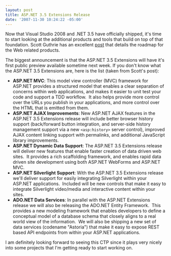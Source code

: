 ```yaml
---
layout: post
title: ASP.NET 3.5 Extensions Release
date: '2007-11-30 10:24:22 -05:00'
---
```


Now that Visual Studio 2008 and .NET 3.5 have officially shipped, it's time to start looking at the additional products and tools that build on top of that foundation. Scott Guthrie has an excellent [post](http://weblogs.asp.net/scottgu/archive/2007/11/29/net-web-product-roadmap-asp-net-silverlight-iis7.aspx) that details the roadmap for the Web related products.

The biggest announcement is that the ASP.NET 3.5 Extensions will have it's first public preview available sometime next week. If you don't know what the ASP.NET 3.5 Extensions are, here is the list (taken from Scott's post):

* **ASP.NET MVC**: This model view controller (MVC) framework for ASP.NET provides a structured model that enables a clear separation of concerns within web applications, and makes it easier to unit test your code and support a TDD workflow.  It also helps provide more control over the URLs you publish in your applications, and more control over the HTML that is emitted from them.  
* **ASP.NET AJAX Improvements**: New ASP.NET AJAX features in the ASP.NET 3.5 Extensions release will include better browser history support (back/forward button integration, and server-side history management support via a new `<asp:history>` server control), improved AJAX content linking support with permalinks, and additional JavaScript library improvements.  
* **ASP.NET Dynamic Data Support**: The ASP.NET 3.5 Extensions release will deliver new features that enable faster creation of data driven web sites.  It provides a rich scaffolding framework, and enables rapid data driven site development using both ASP.NET WebForms and ASP.NET MVC.  
* **ASP.NET Silverlight Support**: With the ASP.NET 3.5 Extensions release we'll deliver support for easily integrating Silverlight within your ASP.NET applications.  Included will be new controls that make it easy to integrate Silverlight video/media and interactive content within your sites.  
* **ADO.NET Data Services**: In parallel with the ASP.NET Extensions release we will also be releasing the ADO.NET Entity Framework.  This provides a new modeling framework that enables developers to define a conceptual model of a database schema that closely aligns to a real world view of the information.  We will also be shipping a new set of data services (codename "Astoria") that make it easy to expose REST based API endpoints from within your ASP.NET applications.  

I am definitely looking forward to seeing this CTP since it plays very nicely into some projects that I'm getting ready to start working on. 
